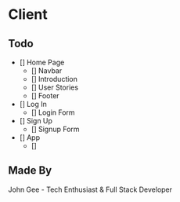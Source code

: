 # Client

## Todo

- [] Home Page
  - [] Navbar
  - [] Introduction
  - [] User Stories
  - [] Footer
- [] Log In
  - [] Login Form
- [] Sign Up
  - [] Signup Form
- [] App
  - []

## Made By

John Gee - Tech Enthusiast & Full Stack Developer
